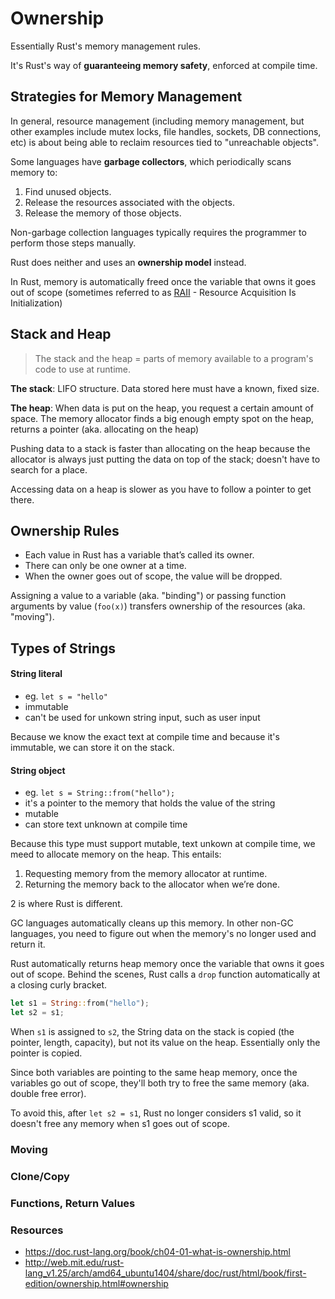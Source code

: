 # Ownership

Essentially Rust's memory management rules.

It's Rust's way of **guaranteeing memory safety**, enforced at compile time.

## Strategies for Memory Management

In general, resource management (including memory management, but other examples include mutex locks, file handles, sockets, DB connections, etc) is about being able to reclaim resources tied to "unreachable objects".

Some languages have **garbage collectors**, which periodically scans memory to:
1. Find unused objects.
1. Release the resources associated with the objects.
1. Release the memory of those objects.

Non-garbage collection languages typically requires the programmer to perform those steps manually.

Rust does neither and uses an **ownership model** instead.

In Rust, memory is automatically freed once the variable that owns it goes out of scope (sometimes referred to as [RAII](https://en.wikipedia.org/wiki/Resource_acquisition_is_initialization) - Resource Acquisition Is Initialization)

## Stack and Heap

> The stack and the heap = parts of memory available to a program's code to use at runtime.

**The stack**: LIFO structure. Data stored here must have a known, fixed size.

**The heap**: When data is put on the heap, you request a certain amount of space. The memory allocator finds a big enough empty spot on the heap, returns a pointer (aka. allocating on the heap)

Pushing data to a stack is faster than allocating on the heap because the allocator is always just putting the data on top of the stack; doesn't have to search for a place.

Accessing data on a heap is slower as you have to follow a pointer to get there.

## Ownership Rules

- Each value in Rust has a variable that’s called its owner.
- There can only be one owner at a time.
- When the owner goes out of scope, the value will be dropped.

Assigning a value to a variable (aka. "binding") or passing function arguments by value (`foo(x)`) transfers ownership of the resources (aka. "moving").

## Types of Strings

#### String literal

- eg. `let s = "hello"`
- immutable
- can't be used for unkown string input, such as user input

Because we know the exact text at compile time and because it's immutable, we can store it on the stack.

#### String object

- eg. `let s = String::from("hello");`
- it's a pointer to the memory that holds the value of the string
- mutable
- can store text unknown at compile time

Because this type must support mutable, text unkown at compile time, we meed to allocate memory on the heap. This entails:

1. Requesting memory from the memory allocator at runtime.
1. Returning the memory back to the allocator when we’re done.

2 is where Rust is different. 

GC languages automatically cleans up this memory. In other non-GC languages, you need to figure out when the memory's no longer used and return it.

Rust automatically returns heap memory once the variable that owns it goes out of scope. Behind the scenes, Rust calls a `drop` function automatically at a closing curly bracket.

```rust
let s1 = String::from("hello");
let s2 = s1;
```

When `s1` is assigned to `s2`, the String data on the stack is copied (the pointer, length, capacity), but not its value on the heap. Essentially only the pointer is copied.

Since both variables are pointing to the same heap memory, once the variables go out of scope, they'll both try to free the same memory (aka. double free error).

To avoid this, after `let s2 = s1`, Rust no longer considers s1 valid, so it doesn't free any memory when s1 goes out of scope.

### Moving

### Clone/Copy

### Functions, Return Values

### Resources
- https://doc.rust-lang.org/book/ch04-01-what-is-ownership.html
- http://web.mit.edu/rust-lang_v1.25/arch/amd64_ubuntu1404/share/doc/rust/html/book/first-edition/ownership.html#ownership